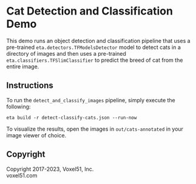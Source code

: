 # Cat Detection and Classification Demo

This demo runs an object detection and classification pipeline that uses a
pre-trained `eta.detectors.TFModelsDetector` model to detect cats in a
directory of images and then uses a pre-trained
`eta.classifiers.TFSlimClassifier` to predict the breed of cat from the entire
image.

## Instructions

To run the `detect_and_classify_images` pipeline, simply execute the following:

```
eta build -r detect-classify-cats.json --run-now
```

To visualize the results, open the images in `out/cats-annotated` in your image
viewer of choice.

## Copyright

Copyright 2017-2023, Voxel51, Inc.<br> voxel51.com
